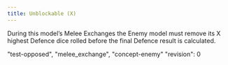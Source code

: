 ```yaml
---
title: Unblockable (X)
---
```

During this model’s Melee Exchanges the Enemy model must remove its X highest Defence dice rolled before the final Defence result is calculated.

"test-opposed", "melee_exchange", "concept-enemy"
"revision": 0